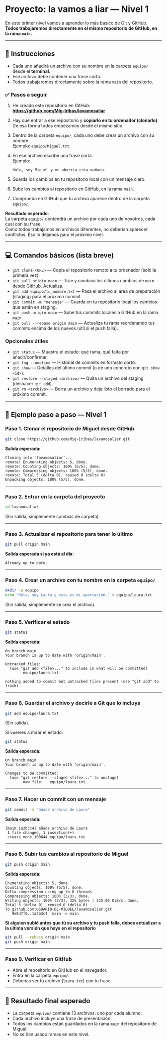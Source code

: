 # Proyecto: la vamos a liar — Nivel 1

En este primer nivel vamos a aprender lo más básico de Git y GitHub.  
**Todos trabajaremos directamente en el mismo repositorio de GitHub, en la rama `main`.**

---

## 📘 Instrucciones

- Cada uno añadirá un archivo con su nombre en la carpeta `equipo/` desde el **terminal**.
- Ese archivo debe contener una frase corta.
- Todos trabajaremos directamente sobre la rama `main` del repositorio.  

### ✅ Pasos a seguir
1. He creado este repositorio en GitHub:  
     **https://github.com/Mig-Iribas/lavamosaliar**

2. Hay que entrar a ese repositorio y **copiarlo en tu ordenador (clonarlo)**.  
   De esa forma todos empezamos desde el mismo sitio.

3. Dentro de la carpeta `equipo/`, cada uno debe crear un archivo con su nombre.  
   Ejemplo: `equipo/Miguel.txt`.

4. En ese archivo escribe una frase corta.   
   Ejemplo:  
   ```
   Hola, soy Miguel y me aburría esta mañana.
   ```
5. Guarda los cambios en tu repositorio local con un mensaje claro.  

6. Sube los cambios al repositorio en GitHub, en la rama `main`.  

7. Comprueba en GitHub que tu archivo aparece dentro de la carpeta `equipo/`.

**Resultado esperado**:  
La carpeta `equipo/` contendrá un archivo por cada uno de nosotros, cada cual con su frase.  
Como todos trabajamos en archivos diferentes, no deberían aparecer conflictos. Eso lo dejamos para el próximo nivel.

---

## 💻 Comandos básicos (lista breve)

- `git clone <URL>` — Copia el repositorio remoto a tu ordenador (solo la primera vez).
- `git pull origin main` — Trae y combina los últimos cambios de `main` desde GitHub. Actualiza.
- `git add equipo/tu_nombre.txt` — Pasa el archivo al área de preparación (staging) para el próximo commit.
- `git commit -m "mensaje"` — Guarda en tu repositorio local los cambios que están en staging.
- `git push origin main` — Sube tus commits locales a GitHub en la rama `main`.
- `git pull --rebase origin main` — Actualiza tu rama reordenando tus commits encima de los nuevos (útil si el push falla).

### Opcionales útiles
- `git status` — Muestra el estado: qué rama, qué falta por añadir/confirmar.
- `git log --oneline` — Historial de commits en formato corto.
- `git show` — Detalles del último commit (o de uno concreto con `git show <id>`).
- `git restore --staged <archivo>` — Quita un archivo del staging (deshacer `git add`).
- `git rm <archivo>` — Borra un archivo y deja listo el borrado para el próximo commit.

---

## 📝 Ejemplo paso a paso — Nivel 1

### Paso 1. Clonar el repositorio de Miguel desde GitHub
```bash
git clone https://github.com/Mig-Iribas/lavamosaliar.git
```

**Salida esperada:**
```
Cloning into 'lavamosaliar'...
remote: Enumerating objects: 5, done.
remote: Counting objects: 100% (5/5), done.
remote: Compressing objects: 100% (5/5), done.
remote: Total 5 (delta 0), reused 0 (delta 0)
Unpacking objects: 100% (5/5), done.
```

---

### Paso 2. Entrar en la carpeta del proyecto
```bash
cd lavamosaliar
```

(Sin salida, simplemente cambias de carpeta).

---

### Paso 3. Actualizar el repositorio para tener lo último
```bash
git pull origin main
```

**Salida esperada si ya está al día:**
```
Already up to date.
```

---

### Paso 4. Crear un archivo con tu nombre en la carpeta `equipo/`
```bash
mkdir -p equipo
echo "Hola, soy Laura y esta es mi aportación." > equipo/laura.txt
```

(Sin salida, simplemente se crea el archivo).

---

### Paso 5. Verificar el estado
```bash
git status
```

**Salida esperada:**
```
On branch main
Your branch is up to date with 'origin/main'.

Untracked files:
  (use "git add <file>..." to include in what will be committed)
        equipo/laura.txt

nothing added to commit but untracked files present (use "git add" to track)
```

---

### Paso 6. Guardar el archivo y decirle a Git que lo incluya
```bash
git add equipo/laura.txt
```

(Sin salida).

Si vuelves a mirar el estado:
```bash
git status
```

**Salida esperada:**
```
On branch main
Your branch is up to date with 'origin/main'.

Changes to be committed:
  (use "git restore --staged <file>..." to unstage)
        new file:   equipo/laura.txt
```

---

### Paso 7. Hacer un commit con un mensaje
```bash
git commit -m "añade archivo de Laura"
```

**Salida esperada:**
```
[main 1a2b3c4] añade archivo de Laura
 1 file changed, 1 insertion(+)
 create mode 100644 equipo/laura.txt
```

---

### Paso 8. Subir tus cambios al repositorio de Miguel
```bash
git push origin main
```

**Salida esperada:**
```
Enumerating objects: 5, done.
Counting objects: 100% (5/5), done.
Delta compression using up to 8 threads
Compressing objects: 100% (3/3), done.
Writing objects: 100% (3/3), 325 bytes | 325.00 KiB/s, done.
Total 3 (delta 0), reused 0 (delta 0)
To github.com:USUARIO-DE-MIGUEL/lavamosaliar.git
   9e8d7f6..1a2b3c4  main -> main
```
**Si alguien subió antes que tú su archivo y tu push falla, debes actualizar a la ultima versión que haya en el repositorio**  
   ```bash
   git pull --rebase origin main
   git push origin main
   ```
---

### Paso 9. Verificar en GitHub
- Abre el repositorio en GitHub en el navegador.  
- Entra en la carpeta `equipo/`.  
- Deberías ver tu archivo (`laura.txt`) con tu frase.  

---

## 🏁 Resultado final esperado
- La carpeta `equipo/` contiene 13 archivos: uno por cada alumno.  
- Cada archivo incluye una frase de presentación.  
- Todos los cambios están guardados en la rama `main` del repositorio de Miguel.  
- No se han usado ramas en este nivel.
